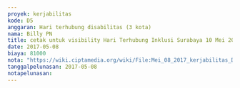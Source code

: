 ```yaml
---
proyek: kerjabilitas
kode: D5
anggaran: Hari terhubung disabilitas (3 kota)
nama: Billy PN
title: cetak untuk visibility Hari Terhubung Inklusi Surabaya 10 Mei 2017
date: 2017-05-08
biaya: 81000
nota: "https://wiki.ciptamedia.org/wiki/File:Mei_08_2017_kerjabilitas_D5_cetak_gambar_bazar_billy.jpg"
tanggalpelunasan: 2017-05-08
notapelunasan:
---
```

